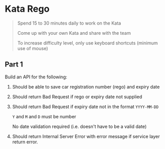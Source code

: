 # Kata Rego

> Spend 15 to 30 minutes daily to work on the Kata
> 
> Come  up with your own Kata and share with the team
> 
> To increase difficulty level, only  use keyboard shortcuts (minimum use of mouse)

## Part 1

Build an API for the following:

1. Should be able to save car registration number (rego) and expiry date

2. Should return Bad Request if rego or expiry date not supplied

3. Should return Bad Request if expiry date not in the format `YYYY-MM-DD`
   
   `Y` and `M` and `D` must be number
   
   No date validation required (i.e. doesn't have to be a valid date)
   
4. Should return Internal Server Error with error message if service
   layer return error.

